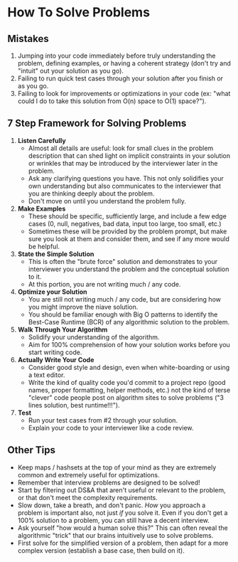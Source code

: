 # How To Solve Problems

## Mistakes

1. Jumping into your code immediately before truly understanding the problem, defining examples, or having a coherent strategy (don't try and "intuit" out your solution as you go).
2. Failing to run quick test cases through your solution after you finish or as you go.
3. Failing to look for improvements or optimizations in your code (ex: "what could I do to take this solution from O(n) space to O(1) space?").

## 7 Step Framework for Solving Problems

1. **Listen Carefully**
    * Almost all details are useful: look for small clues in the problem description that can shed light on implicit constraints in your solution or wrinkles that may be introduced by the interviewer later in the problem.
    * Ask any clarifying questions you have. This not only solidifies your own understanding but also communicates to the interviewer that you are thinking deeply about the problem.
    * Don't move on until you understand the problem fully.
2. **Make Examples**
    * These should be specific, sufficiently large, and include a few edge cases (0, null, negatives, bad data, input too large, too small, etc.)
    * Sometimes these will be provided by the problem prompt, but make sure you look at them and consider them, and see if any more would be helpful.
3. **State the Simple Solution**
    * This is often the "brute force" solution and demonstrates to your interviewer you understand the problem and the conceptual solution to it.
    * At this portion, you are not writing much / any code.
4. **Optimize your Solution**
    * You are still not writing much / any code, but are considering how you might improve the niave solution.
    * You should be familiar enough with Big O patterns to identify the Best-Case Runtime (BCR) of any algorithmic solution to the problem.
5. **Walk Through Your Algorithm**
    * Solidify your understanding of the algorithm.
    * Aim for 100% comprehension of how your solution works before you start writing code.
6. **Actually Write Your Code**
    * Consider good style and design, even when white-boarding or using a text editor.
    * Write the kind of quality code you'd commit to a project repo (good names, proper formatting, helper methods, etc.) not the kind of terse "clever" code people post on algorithm sites to solve problems ("3 lines solution, best runtime!!!").
7. **Test**
    * Run your test cases from #2 through your solution.
    * Explain your code to your interviewer like a code review.

## Other Tips

* Keep maps / hashsets at the top of your mind as they are extremely common and extremely useful for optimizations.
* Remember that interview problems are designed to be solved!
* Start by filtering out DS&A that aren't useful or relevant to the problem, or that don't meet the complexity requirements.
* Slow down, take a breath, and don't panic. *How* you approach a problem is important also, not just *if* you solve it. Even if you don't get a 100% solution to a problem, you can still have a decent interview.
* Ask yourself "how would a human solve this?" This can often reveal the algorithmic "trick" that our brains intuitively use to solve problems.
* First solve for the simplified version of a problem, then adapt for a more complex version (establish a base case, then build on it).
